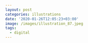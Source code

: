 ```yaml
---
layout: post
categories: illustrations
date: '2020-01-26T12:05:23+03:00'
image: /images/illustration_87.jpeg
tags:
  - digital
---
```

